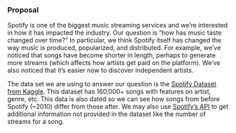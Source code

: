 ### Proposal

Spotify is one of the biggest music streaming services and we’re interested in how it has impacted the industry. Our question is “how has music taste changed over time?” In particular, we think Spotify itself has changed the way music is produced, popularized, and distributed. For example, we’ve noticed that songs have become shorter in length, perhaps to generate more streams (which affects how artists get paid on the platform). We’ve also noticed that it’s easier now to discover independent artists. 

The data set we are using to answer our question is the [Spotify Dataset from Kaggle](https://www.kaggle.com/yamaerenay/spotify-dataset-19212020-160k-tracks). This dataset has 160,000+ songs with features on artist, genre, etc. This data is also dated so we can see how songs from before Spotify (~2010) differ from those after. We may also use [Spotify’s API](https://developer.spotify.com/documentation/web-api/reference/tracks/get-track/) to get additional information not provided in the dataset like the number of streams for a song. 
